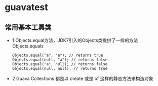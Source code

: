 # guavatest
## 常用基本工具类
+ 1 Objects.equal方法，JDK7引入的Objects类提供了一样的方法Objects.equals
    ```
    Objects.equal("a", "a"); // returns true
    Objects.equal(null, "a"); // returns false
    Objects.equal("a", null); // returns false
    Objects.equal(null, null); // returns true
    ```
    
+ 2 Guava Collections 都是以 create 或是 of 这样的静态方法来构造对象
